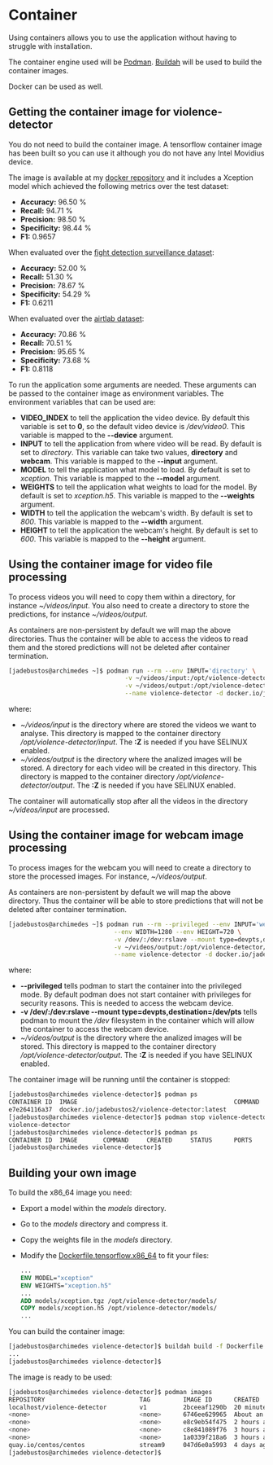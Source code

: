 # Container

Using containers allows you to use the application without having to struggle with installation.

The container engine used will be [Podman](https://podman.io/). [Buildah](https://buildah.io/) will be used to build the container images.

Docker can be used as well.

## Getting the container image for violence-detector 

You do not need to build the container image. A tensorflow container image has been built so you can use it although you do not have any Intel Movidius device.

The image is available at my [docker repository](https://hub.docker.com/r/jadebustos2/violence-detector) and it includes a Xception model which achieved the following metrics over the test dataset:

* **Accuracy:** 96.50 %
* **Recall:** 94.71 %
* **Precision:** 98.50 %
* **Specificity:** 98.44 %
* **F1:** 0.9657

When evaluated over the [fight detection surveillance dataset](https://github.com/sayibet/fight-detection-surv-dataset):

* **Accuracy:** 52.00 %
* **Recall:** 51.30 %
* **Precision:** 78.67 %
* **Specificity:** 54.29 %
* **F1:** 0.6211

When evaluated over the [airtlab dataset](https://github.com/airtlab/A-Dataset-for-Automatic-Violence-Detection-in-Videos):

* **Accuracy:** 70.86 %
* **Recall:** 70.51 %
* **Precision:** 95.65 %
* **Specificity:** 73.68 %
* **F1:** 0.8118

To run the application some arguments are needed. These arguments can be passed to the container image as environment variables. The environment variables that can be used are:

* **VIDEO_INDEX** to tell the application the video device. By default this variable is set to **0**, so the default video device is */dev/video0*. This variable is mapped to the **--device** argument.
* **INPUT** to tell the application from where video will be read. By default is set to *directory*. This variable can take two values, **directory** and **webcam**. This variable is mapped to the **--input** argument.
* **MODEL** to tell the application what model to load. By default is set to *xception*. This variable is mapped to the **--model** argument.
* **WEIGHTS** to tell the application what weights to load for the model. By default is set to *xception.h5*. This variable is mapped to the **--weights** argument.
* **WIDTH** to tell the application the webcam's width. By default is set to *800*. This variable is mapped to the **--width** argument.
* **HEIGHT** to tell the application the webcam's height. By default is set to *600*. This variable is mapped to the **--height** argument.

## Using the container image for video file processing

To process videos you will need to copy them within a directory, for instance *~/videos/input*. You also need to create a directory to store the predictions, for instance *~/videos/output*.

As containers are non-persistent by default we will map the above directories. Thus the container will be able to access the videos to read them and the stored predictions will not be deleted after container termination.

```bash
[jadebustos@archimedes ~]$ podman run --rm --env INPUT='directory' \
                                -v ~/videos/input:/opt/violence-detector/input:Z \
                                -v ~/videos/output:/opt/violence-detector/output:Z \
                                --name violence-detector -d docker.io/jadebustos2/violence-detector
```

where:

* *~/videos/input* is the directory where are stored the videos we want to analyse. This directory is mapped to the container directory */opt/violence-detector/input*. The **:Z** is needed if you have SELINUX enabled.
* *~/videos/output* is the directory where the analized images will be stored. A directory for each video will be created in this directory. This directory is mapped to the container directory */opt/violence-detector/output*. The **:Z** is needed if you have SELINUX enabled.

The container will automatically stop after all the videos in the directory *~/videos/input* are processed.

## Using the container image for webcam image processing

To process images for the webcam you will need to create a directory to store the processed images. For instance, *~/videos/output*.

As containers are non-persistent by default we will map the above directory. Thus the container will be able to store predictions that will not be deleted after container termination.

```bash
[jadebustos@archimedes ~]$ podman run --rm --privileged --env INPUT='webcam' --env VIDEO_INDEX=1 \
                             --env WIDTH=1280 --env HEIGHT=720 \
                             -v /dev/:/dev:rslave --mount type=devpts,destination=/dev/pts \
                             -v ~/videos/output:/opt/violence-detector/output:Z \
                             --name violence-detector -d docker.io/jadebustos2/violence-detector

```

where:

* **--privileged** tells podman to start the container into the privileged mode. By default podman does not start container with privileges for security reasons. This is needed to access the webcam device.
* **-v /dev/:/dev:rslave --mount type=devpts,destination=/dev/pts** tells podman to mount the */dev* filesystem in the container which will allow the container to access the webcam device.
* *~/videos/output* is the directory where the analized images will be stored. This directory is mapped to the container directory */opt/violence-detector/output*. The **:Z** is needed if you have SELINUX enabled.

The container image will be running until the container is stopped:

```bash
[jadebustos@archimedes violence-detector]$ podman ps
CONTAINER ID  IMAGE                                           COMMAND     CREATED        STATUS             PORTS       NAMES
e7e264116a37  docker.io/jadebustos2/violence-detector:latest              9 seconds ago  Up 10 seconds ago              violence-detector
[jadebustos@archimedes violence-detector]$ podman stop violence-detector
violence-detector
[jadebustos@archimedes violence-detector]$ podman ps
CONTAINER ID  IMAGE       COMMAND     CREATED     STATUS      PORTS       NAMES
[jadebustos@archimedes violence-detector]$ 
```

## Building your own image

To build the x86_64 image you need:

* Export a model within the *models* directory. 
* Go to the *models* directory and compress it.
* Copy the weights file in the *models* directory.
* Modify the [Dockerfile.tensorflow.x86_64](Dockerfile.tensorflow.x86_64) to fit your files:

  ```dockerfile
  ...
  ENV MODEL="xception"
  ENV WEIGHTS="xception.h5"
  ...
  ADD models/xception.tgz /opt/violence-detector/models/
  COPY models/xception.h5 /opt/violence-detector/models/
  ...
  ```

You can build the container image:

```bash
[jadebustos@archimedes violence-detector]$ buildah build -f Dockerfile.tensorflow.x86_64 -t violence-detector:v1
...
[jadebustos@archimedes violence-detector]$
```

The image is ready to be used:

```bash
[jadebustos@archimedes violence-detector]$ podman images
REPOSITORY                          TAG         IMAGE ID      CREATED            SIZE
localhost/violence-detector         v1          2bceeaf1290b  20 minutes ago     3.01 GB
<none>                              <none>      6746ee629965  About an hour ago  2.51 GB
<none>                              <none>      e8c9eb54f475  2 hours ago        2.51 GB
<none>                              <none>      c8e841089f76  3 hours ago        2.49 GB
<none>                              <none>      1a0339f218a6  3 hours ago        205 MB
quay.io/centos/centos               stream9     047d6e0a5993  4 days ago         160 MB
[jadebustos@archimedes violence-detector]$
```